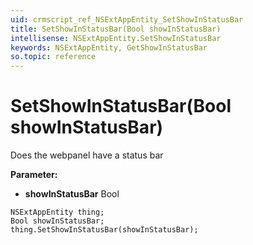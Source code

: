 ```yaml
---
uid: crmscript_ref_NSExtAppEntity_SetShowInStatusBar
title: SetShowInStatusBar(Bool showInStatusBar)
intellisense: NSExtAppEntity.SetShowInStatusBar
keywords: NSExtAppEntity, GetShowInStatusBar
so.topic: reference
---
```


# SetShowInStatusBar(Bool showInStatusBar)

Does the webpanel have a status bar

**Parameter:** 
* **showInStatusBar** Bool

```crmscript
NSExtAppEntity thing;
Bool showInStatusBar;
thing.SetShowInStatusBar(showInStatusBar);
```

